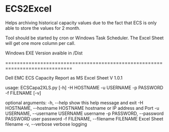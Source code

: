 # ECS2Excel

Helps archiving historical capacity values due to the fact that ECS is only able to store the values for 2 month.

Tool should be started by cron or Windows Task Scheduler. The Excel Sheet will get one more column per call.

Windows EXE Version avaible in /Dist

=============================================================================
  
  Dell EMC ECS Capacity Report as MS Excel Sheet V 1.0.1

usage: ECSCapa2XLS.py [-h] -H HOSTNAME -u USERNAME -p PASSWORD -f FILENAME
                      [-v]

optional arguments:
  -h, --help            show this help message and exit
  -H HOSTNAME, --hostname HOSTNAME
                        hostname or IP address and Port
  -u USERNAME, --username USERNAME
                        username
  -p PASSWORD, --password PASSWORD
                        user password
  -f FILENAME, --filename FILENAME
                        Excel Sheet filename
  -v, --verbose         verbose logging

